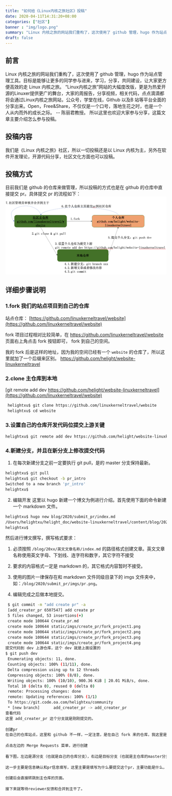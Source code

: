 ```yaml
---
title: "如何给《Linux内核之旅社区》投稿"
date: 2020-04-11T14:31:20+08:00
categories: ["社区"]
banner : "img/logo.png"
summary: "Linux 内核之旅的网站我们重构了，这次使用了 github 管理，hugo 作为站点管理工具。目标是能够让更多的同学参与进来，学习，分享，共同建设，让大家更方便高效的走 Linux 内核之旅。"
draft: false
---
```


## 前言
Linux 内核之旅的网站我们重构了，这次使用了 github 管理，hugo 作为站点管理工具。目标是能够让更多的同学参与进来，学习，分享，共同建设，让大家更方便高效的走 Linux 内核之旅。
    “Linux内核之旅”网站的大幅度改版，更是为热爱开源的Linuxer提供更广的舞台，大家的周报告，分享视频，相关代码，点点滴滴都将会通过Linux内核之旅网站，公众号，学堂在线，Github 以及B 站等平台全面的分享出来。Open，Free&Share，不仅仅是一个口号，落地生花之时，也是一个人从内而外的成长之际。  -- 陈丽君教授。
所以这里也欢迎大家参与分享，这篇文章主要介绍怎么参与投稿。

## 投稿内容
我们是《Linux 内核之旅》社区，所以一切投稿还是以 Linux 内核为主，另外在软件开发理论，开源代码分享，社区文化方面也可以投稿。

## 投稿方式
目前我们是 github 的仓库来做管理，所以投稿的方式也是在 github 的仓库中直接提交 pr。具体提交 pr 的流程如下：
![](imgs/pr.png)

## 详细步骤说明
### 1.fork 我们的站点项目到自己的仓库
站点仓库： [https://github.com/linuxkerneltravel/website](https://github.com/linuxkerneltravel/website)

fork 项目过程相对比较简单，在 https://github.com/linuxkerneltravel/website 页面右上角点击 fork 按钮即可， fork 到自己的空间。

我的 fork 后是这样的地址，因为我的空间已经有一个 `website` 的仓库了，所以这里就加了一个后缀来区别。
https://github.com/helight/website-linuxkerneltravel


### 2.clone 主仓库到本地
[git remote add dev https://github.com/helight/website-linuxkerneltravel](https://github.com/linuxkerneltravel/website)

```sh
 helightxu$ git clone https://github.com/linuxkerneltravel/website
 helightxu$ cd website                                                                           
```
### 3.设置自己的仓库开发代码位提交上游关键
```sh
helightxu$ git remote add dev https://github.com/helight/website-linuxkerneltravel
```

### 4.新建分支，并且在新分支上修改提交代码
1. 在每次新建分支之前一定要执行 git pull，是的 master 分支保持最新。
```sh
helightxu$ git pull 
helightxu$ git checkout -b pr_intro
Switched to a new branch 'pr_intro'
helightxu$ 
```
2. 编辑开发
这里以 hugo 新建一个博文为例进行介绍。首先使用下面的命令新建一个 markdown 文件。
```sh
helightxu$ hugo new blog/2020/submit_pr/index.md                          ✔   pr_intro
/Users/helightxu/helight_doc/website-linuxkerneltravel/content/blog/2020/submit_pr/index.md created
helightxu$
```
然后进行博文撰写，撰写格式要求：
   1. 必须按照 `/blog/20xx/英文文章名称/index.md` 的路径格式创建文章。英文文章名称使用英文字母、下划线、连字符和数字，其它字符不接受
   2. 要求的内容格式一定是 markdown 的，其它格式内容暂时不接受。
   3. 使用的图片一律保存在和 markdown 文件同级目录下的 imgs 文件夹中，如：`/blog/2020/submit_pr/imgs/pr.png`。

1. 编辑完成之后做本地提交。
```sh
 $ git commit -m "add create pr" -a
 [add_creater_pr 6507547] add create pr
 5 files changed, 53 insertions(+)
 create mode 100644 Create_pr.md
 create mode 100644 static/imgs/create_pr/fork_project1.png
 create mode 100644 static/imgs/create_pr/fork_project2.png
 create mode 100644 static/imgs/create_pr/fork_project3.png
 create mode 100644 static/imgs/create_pr/fork_project4.png
提交代码到 dev 上游仓库，这个 dev 就是上面设置的
$ git push dev                                                                   
 Enumerating objects: 11, done.
 Counting objects: 100% (11/11), done.
 Delta compression using up to 12 threads
 Compressing objects: 100% (8/8), done.
 Writing objects: 100% (10/10), 900.36 KiB | 20.01 MiB/s, done.
 Total 10 (delta 0), reused 0 (delta 0)
 remote: Processing changes: done
 remote: Updating references: 100% (1/1)
 To https://git.code.oa.com/helightxu/community
 * [new branch]      add_creater_pr -> add_creater_pr
查看代码
这里 add_creater_pr 这个分支就是刚刚提交的。

创建pr
在自己的仓库站点，这里和 github 不一样，一定注意，是在自己 fork 来的仓库，我这里是 https://git.code.oa.com/helightxu/community。

点击左边的 Merge Requests 菜单，进行创建

看下图，左边是源分支（也就是自己的仓库分支），右边是目标分支（也就是主仓库的master分支），再点左下角的 Compare branches 进行创建

这一步主要是信息确认和pr信息填写，这里主要是填写为什么要提交这个pr，主要功能是什么，解决什么问题，确认和填写完成之后，点击 Submit new merge request 进行创建。

创建后会直接转跳到主仓库的页面。

接下来就等待reviewer反馈和合并到主干了。
　